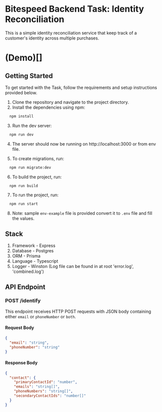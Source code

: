 # Bitespeed Backend Task: Identity Reconciliation

This is a simple identity reconciliation service that keep track of a customer's identity across multiple purchases.

# (Demo)[]

## Getting Started

To get started with the Task, follow the requirements and setup instructions provided below.

1. Clone the repository and navigate to the project directory.
2. Install the dependencies using npm:

```bash
  npm install
```

3. Run the dev server:

```bash
  npm run dev
```

4. The server should now be running on http://localhost:3000 or from env file.

5. To create migrations, run:

```bash
  npm run migrate:dev
```

6. To build the project, run:

```bash
  npm run build
```

7. To run the project, run:

```bash
  npm run start
```

8. Note: sample `env-example` file is provided convert it to `.env` file and fill the values.

## Stack

1. Framework - Express
2. Database - Postgres
3. ORM - Prisma
4. Language - Typescript
5. Logger - Winston (Log file can be found in at root 'error.log', 'combined.log')

## API Endpoint

### POST /identify

This endpoint receives HTTP POST requests with JSON body containing either `email` or `phoneNumber` or `both`.

#### Request Body

```json
{
  "email": "string",
  "phoneNumber": "string"
}
```

#### Response Body

```json
{
  "contact": {
    "primaryContactId": "number",
    "emails": "string[]",
    "phoneNumbers": "string[]",
    "secondaryContactIds": "number[]"
  }
}
```
